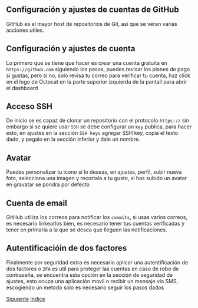 ## Configuración y ajustes de cuentas de GitHub

GitHub es el mayor host de repositorios de Git, asi que se veran varias acciones utiles.

## Configuración y ajustes de cuenta
Lo primero que se tiene que hacer es crear una cuenta gratuita en `https://github.com` siguiendo los pasos, puedes revisar los planes de pago si gustas, pero si no, solo revisa tu correo para verificar tu cuenta, haz click en el logo de Octocat en la parte superior izquierda de la pantall para abrir el dashboard

## Acceso SSH
De inicio se es capaz de clonar un repositorio con el protocolo `https://` sin embargo si se quiere usar `SSH` se debe configurar un `key` publica, para hacer esto, en ajustes en la sección `SSH keys` agregar SSH key, copia el texto dado, y pegalo en la sección inferior y dale un nombre.

## Avatar
Puedes personalizar tu icono si lo deseas, en ajustes, perfil, subir nueva foto, selecciona una imagen y recortala a tu gusto, si has subido un avatar en gravatar se pondra por defecto

## Cuenta de email
GitHub utiliza los correos para notificar los `commits`, si usas varios correos, es necesario linkearlos bien, es necesario tener tus cuentas verificadas y tener en primaria a la que se desea que lleguen las notificaciones.

## Autentificacióin de dos factores 
Finalmente por seguridad extra es necesario aplicar una autentificación de dos factores o `2FA` es util para proteger las cuentas en caso de robo de contraseña, se encuentra esta opción en la sección de seguridad  de ajustes, esto ocupa una aplicación movil o recibir un mensaje via SMS, escogiendo un metodo solo es necesario seguir los pasos dados

[Siguiente](Ch6/Ch6.2.md)
[Indice](README.md)